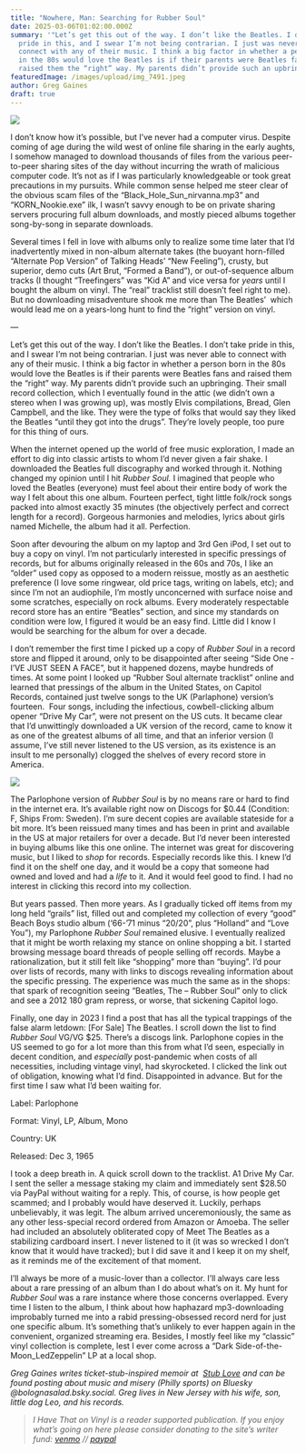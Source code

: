```yaml
---
title: "Nowhere, Man: Searching for Rubber Soul"
date: 2025-03-06T01:02:00.000Z
summary: '"Let’s get this out of the way. I don’t like the Beatles. I don’t take
  pride in this, and I swear I’m not being contrarian. I just was never able to
  connect with any of their music. I think a big factor in whether a person born
  in the 80s would love the Beatles is if their parents were Beatles fans and
  raised them the “right” way. My parents didn’t provide such an upbringing"'
featuredImage: /images/upload/img_7491.jpeg
author: Greg Gaines
draft: true
---
```

![](/images/upload/img_7491.jpeg)

I don’t know how it’s possible, but I’ve never had a computer virus. Despite coming of age during the wild west of online file sharing in the early aughts, I somehow managed to download thousands of files from the various peer-to-peer sharing sites of the day without incurring the wrath of malicious computer code. It’s not as if I was particularly knowledgeable or took great precautions in my pursuits. While common sense helped me steer clear of the obvious scam files of the “Black_Hole_Sun_nirvanna.mp3” and “KORN_Nookie.exe” ilk, I wasn’t savvy enough to be on private sharing servers procuring full album downloads, and mostly pieced albums together song-by-song in separate downloads. 

Several times I fell in love with albums only to realize some time later that I’d inadvertently mixed in non-album alternate takes (the buoyant horn-filled “Alternate Pop Version” of Talking Heads’ “New Feeling”), crusty, but superior, demo cuts (Art Brut, “Formed a Band”), or out-of-sequence album tracks (I thought “Treefingers” was “Kid A” and vice versa for *years* until I bought the album on vinyl. The “real” tracklist still doesn’t feel right to me). But no downloading misadventure shook me more than The Beatles’  which would lead me on a years-long hunt to find the “right” version on vinyl.

—

Let’s get this out of the way. I don’t like the Beatles. I don’t take pride in this, and I swear I’m not being contrarian. I just was never able to connect with any of their music. I think a big factor in whether a person born in the 80s would love the Beatles is if their parents were Beatles fans and raised them the “right” way. My parents didn’t provide such an upbringing. Their small record collection, which I eventually found in the attic (we didn’t own a stereo when I was growing up), was mostly Elvis compilations, Bread, Glen Campbell, and the like. They were the type of folks that would say they liked the Beatles “until they got into the drugs”. They’re lovely people, too pure for this thing of ours. 

When the internet opened up the world of free music exploration, I made an effort to dig into classic artists to whom I’d never given a fair shake. I downloaded the Beatles full discography and worked through it. Nothing changed my opinion until I hit *Rubber Soul.* I imagined that people who loved the Beatles (everyone) must feel about their entire body of work the way I felt about this one album. Fourteen perfect, tight little folk/rock songs packed into almost exactly 35 minutes (the objectively perfect and correct length for a record). Gorgeous harmonies and melodies, lyrics about girls named Michelle, the album had it all. Perfection.

Soon after devouring the album on my laptop and 3rd Gen iPod, I set out to buy a copy on vinyl. I’m not particularly interested in specific pressings of records, but for albums originally released in the 60s and 70s, I like an “older” used copy as opposed to a modern reissue, mostly as an aesthetic preference (I love some ringwear, old price tags, writing on labels, etc); and since I’m not an audiophile, I’m mostly unconcerned with surface noise and some scratches, especially on rock albums. Every moderately respectable record store has an entire “Beatles” section, and since my standards on condition were low, I figured it would be an easy find. Little did I know I would be searching for the album for over a decade.

I don’t remember the first time I picked up a copy of *Rubber Soul* in a record store and flipped it around, only to be disappointed after seeing “Side One - I’VE JUST SEEN A FACE”, but it happened dozens, maybe hundreds of times. At some point I looked up “Rubber Soul alternate tracklist” online and learned that pressings of the album in the United States, on Capitol Records, contained just twelve songs to the UK (Parlaphone) version’s fourteen.  Four songs, including the infectious, cowbell-clicking album opener “Drive My Car”, were not present on the US cuts. It became clear that I’d unwittingly downloaded a UK version of the record, came to know it as one of the greatest albums of all time, and that an inferior version (I assume, I’ve still never listened to the US version, as its existence is an insult to me personally) clogged the shelves of every record store in America.

![](/images/upload/img_7485.jpeg)

The Parlophone version of *Rubber Soul* is by no means rare or hard to find in the internet era. It’s available right now on Discogs for $0.44 (Condition: F, Ships From: Sweden). I’m sure decent copies are available stateside for a bit more. It’s been reissued many times and has been in print and available in the US at major retailers for over a decade. But I’d never been interested in buying albums like this one online. The internet was great for discovering music, but I liked to *shop* for records. Especially records like this. I knew I’d find it on the shelf one day, and it would be a copy that someone had owned and loved and had a *life* to it. And it would feel good to find. I had no interest in clicking this record into my collection.

But years passed. Then more years. As I gradually ticked off items from my long held “grails” list, filled out and completed my collection of every “good” Beach Boys studio album (‘66-’71 minus “20/20”, plus “Holland” and “Love You”), my Parlophone *Rubber Soul* remained elusive. I eventually realized that it might be worth relaxing my stance on online shopping a bit. I started browsing message board threads of people selling off records. Maybe a rationalization, but it still felt like “shopping” more than “buying”. I’d pour over lists of records, many with links to discogs revealing information about the specific pressing. The experience was much the same as in the shops: that spark of recognition seeing “Beatles, The – Rubber Soul” only to click and see a 2012 180 gram repress, or worse, that sickening Capitol logo.

Finally, one day in 2023 I find a post that has all the typical trappings of the false alarm letdown: \[For Sale] The Beatles. I scroll down the list to find *Rubber Soul* VG/VG $25. There’s a discogs link. Parlophone copies in the US seemed to go for a lot more than this from what I’d seen, especially in decent condition, and *especially* post-pandemic when costs of all necessities, including vintage vinyl, had skyrocketed. I clicked the link out of obligation, knowing what I’d find. Disappointed in advance. But for the first time I saw what I’d been waiting for. 

Label: Parlophone

Format: Vinyl, LP, Album, Mono

Country: UK

Released: Dec 3, 1965

I took a deep breath in. A quick scroll down to the tracklist. A1 Drive My Car. I sent the seller a message staking my claim and immediately sent $28.50 via PayPal without waiting for a reply. This, of course, is how people get scammed; and I probably would have deserved it. Luckily, perhaps unbelievably, it was legit. The album arrived unceremoniously, the same as any other less-special record ordered from Amazon or Amoeba. The seller had included an absolutely obliterated copy of Meet The Beatles as a stabilizing cardboard insert. I never listened to it (it was so wrecked I don’t know that it would have tracked); but I did save it and I keep it on my shelf, as it reminds me of the excitement of that moment.

I’ll always be more of a music-lover than a collector. I’ll always care less about a rare pressing of an album than I do about what’s on it. My hunt for *Rubber Soul* was a rare instance where those concerns overlapped. Every time I listen to the album, I think about how haphazard mp3-downloading improbably turned me into a rabid pressing-obsessed record nerd for just one specific album. It’s something that’s unlikely to ever happen again in the convenient, organized streaming era. Besides, I mostly feel like my “classic” vinyl collection is complete, lest I ever come across a “Dark Side-of-the-Moon_LedZeppelin” LP at a local shop.

*Greg Gaines writes ticket-stub-inspired memoir at  [Stub Love](http://medium.com/@stublove) and can be found posting about music and misery (Philly sports) on Bluesky @bolognasalad.bsky.social. Greg lives in New Jersey with his 
wife, son, little dog Leo, and his records.*

> *I Have That on Vinyl is a reader supported publication. If you enjoy what’s going on here please consider donating to the site’s writer fund: [venmo](https://account.venmo.com/u/Michele-Catalano2659) // [paypal](https://www.paypal.com/paypalme/goingitaloneny?country.x=US&locale.x=en_US)*
